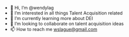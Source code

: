 - 👋 Hi, I’m @wendylag
- 👀 I’m interested in all things Talent Acquisition related
- 🌱 I’m currently learning more about DEI
- 💞️ I’m looking to collaborate on talent acquisition ideas
- 📫 How to reach me wslague@gmail.com

<!---
wendylag/wendylag is a ✨ special ✨ repository because its `README.md` (this file) appears on your GitHub profile.
You can click the Preview link to take a look at your changes.
--->
